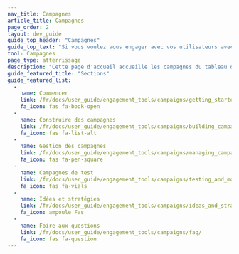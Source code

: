 ```yaml
---
nav_title: Campagnes
article_title: Campagnes
page_order: 2
layout: dev_guide
guide_top_header: "Campagnes"
guide_top_text: "Si vous voulez vous engager avec vos utilisateurs avec une seule étape de message, vous pouvez leur envoyer une campagne en utilisant tous les <a href='/docs/user_guide/message_building_by_channel/'>canaux de messagerie</a> pris en charge. La plupart des voyages en plusieurs étapes sont mieux créés en tant que <a href='/docs/user_guide/engagement_tools/canvas/'>Canevas</a>.<br> <br> Sélectionnez l'un des sujets suivants pour voir les articles qui pourraient vous intéresser."
tool: Campagnes
page_type: atterrissage
description: "Cette page d'accueil accueille les campagnes du tableau de bord de Brase. Ici vous pouvez trouver des ressources pour créer, mettre en place et personnaliser une campagne."
guide_featured_title: "Sections"
guide_featured_list:
  - 
    name: Commencer
    link: /fr/docs/user_guide/engagement_tools/campaigns/getting_started/
    fa_icon: fas fa-book-open
  - 
    name: Construire des campagnes
    link: /fr/docs/user_guide/engagement_tools/campaigns/building_campaigns/
    fa_icon: fas fa-list-alt
  - 
    name: Gestion des campagnes
    link: /fr/docs/user_guide/engagement_tools/campaigns/managing_campaigns/
    fa_icon: fas fa-pen-square
  - 
    name: Campagnes de test
    link: /fr/docs/user_guide/engagement_tools/campaigns/testing_and_more/
    fa_icon: fas fa-vials
  - 
    name: Idées et stratégies
    link: /fr/docs/user_guide/engagement_tools/campaigns/ideas_and_strategies/
    fa_icon: ampoule Fas
  - 
    name: Foire aux questions
    link: /fr/docs/user_guide/engagement_tools/campaigns/faq/
    fa_icon: fas fa-question
---
```


